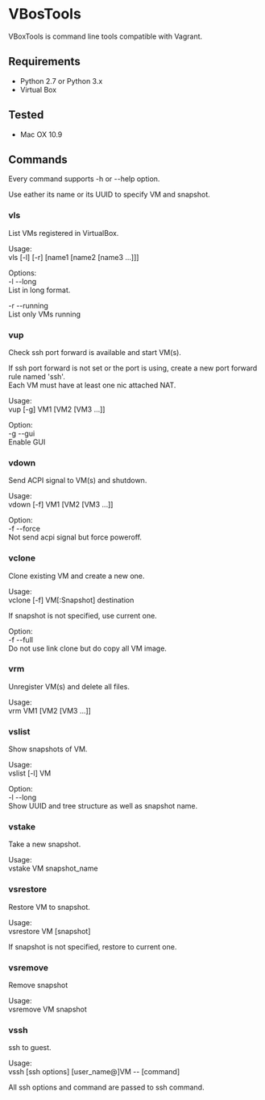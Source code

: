 # VBosTools

VBoxTools is command line tools compatible with Vagrant.

## Requirements ##

* Python 2.7 or Python 3.x
* Virtual Box

## Tested ##

* Mac OX 10.9

## Commands ##

Every command supports -h or --help option.  

Use eather its name or its UUID to specify VM and snapshot.

### vls ###
List VMs registered in VirtualBox.

Usage:  
vls [-l] [-r] [name1 [name2 [name3 ...]]]

Options:  
-l --long  
List in long format.

-r --running  
List only VMs running

### vup ###
Check ssh port forward is available and start VM(s).

If ssh port forward is not set or the port is using, create a new port forward
rule named 'ssh'.  
Each VM must have at least one nic attached NAT.

Usage:  
vup [-g] VM1 [VM2 [VM3 ...]]

Option:  
-g --gui  
Enable GUI

### vdown ###
Send ACPI signal to VM(s) and shutdown.

Usage:  
vdown [-f] VM1 [VM2 [VM3 ...]]

Option:  
-f --force  
Not send acpi signal but force poweroff.

### vclone ###
Clone existing VM and create a new one.

Usage:  
vclone [-f] VM[:Snapshot] destination

If snapshot is not specified, use current one.

Option:  
-f --full  
Do not use link clone but do copy all VM image.

### vrm ###
Unregister VM(s) and delete all files.

Usage:  
vrm VM1 [VM2 [VM3 ...]]

### vslist ###
Show snapshots of VM.

Usage:  
vslist [-l] VM

Option:  
-l --long  
Show UUID and tree structure as well as snapshot name.

### vstake ###
Take a new snapshot.

Usage:  
vstake VM snapshot_name

### vsrestore ###
Restore VM to snapshot.

Usage:  
vsrestore VM [snapshot]

If snapshot is not specified, restore to current one.

### vsremove ###
Remove snapshot

Usage:  
vsremove VM snapshot


### vssh ###
ssh to guest.

Usage:  
vssh [ssh options] [user_name@]VM -- [command]

All ssh options and command are passed to ssh command.
